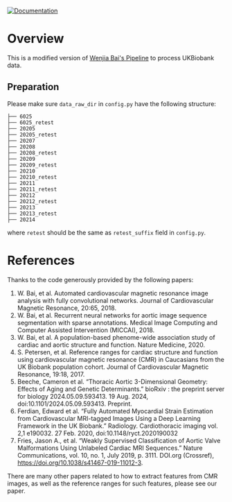 [![Documentation](https://img.shields.io/badge/Documentation-blue)](https://yuukias.github.io/Heart_Pipeline/)

# Overview
This is a modified version of [Wenjia Bai's Pipeline](https://github.com/baiwenjia/ukbb_cardiac) to process UKBiobank data.


## Preparation

Please make sure `data_raw_dir` in `config.py` have the following structure:

```
├── 6025
├── 6025_retest
├── 20205
├── 20205_retest
├── 20207
├── 20208
├── 20208_retest
├── 20209
├── 20209_retest
├── 20210
├── 20210_retest
├── 20211
├── 20211_retest
├── 20212
├── 20212_retest
├── 20213
├── 20213_retest
├── 20214
```

where `retest` should be the same as `retest_suffix` field in `config.py`.

# References

Thanks to the code generously provided by the following papers:

1. W. Bai, et al. Automated cardiovascular magnetic resonance image analysis with fully convolutional networks. Journal of Cardiovascular Magnetic Resonance, 20:65, 2018.
2. W. Bai, et al. Recurrent neural networks for aortic image sequence segmentation with sparse annotations. Medical Image Computing and Computer Assisted Intervention (MICCAI), 2018.
3. W. Bai, et al. A population-based phenome-wide association study of cardiac and aortic structure and function. Nature Medicine, 2020.
4. S. Petersen, et al. Reference ranges for cardiac structure and function using cardiovascular magnetic resonance (CMR) in Caucasians from the UK Biobank population cohort. Journal of Cardiovascular Magnetic Resonance, 19:18, 2017.
5. Beeche, Cameron et al. “Thoracic Aortic 3-Dimensional Geometry: Effects of Aging and Genetic Determinants.” bioRxiv : the preprint server for biology 2024.05.09.593413. 19 Aug. 2024, doi:10.1101/2024.05.09.593413. Preprint.
6. Ferdian, Edward et al. “Fully Automated Myocardial Strain Estimation from Cardiovascular MRI-tagged Images Using a Deep Learning Framework in the UK Biobank.” Radiology. Cardiothoracic imaging vol. 2,1 e190032. 27 Feb. 2020, doi:10.1148/ryct.2020190032
7. Fries, Jason A., et al. “Weakly Supervised Classification of Aortic Valve Malformations Using Unlabeled Cardiac MRI Sequences.” Nature Communications, vol. 10, no. 1, July 2019, p. 3111. DOI.org (Crossref), https://doi.org/10.1038/s41467-019-11012-3.

There are many other papers related to how to extract features from CMR images, as well as the reference ranges for such features, please see our paper.